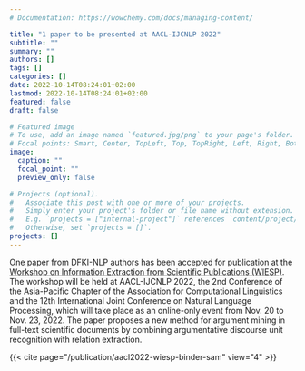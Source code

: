 ```yaml
---
# Documentation: https://wowchemy.com/docs/managing-content/

title: "1 paper to be presented at AACL-IJCNLP 2022"
subtitle: ""
summary: ""
authors: []
tags: []
categories: []
date: 2022-10-14T08:24:01+02:00
lastmod: 2022-10-14T08:24:01+02:00
featured: false
draft: false

# Featured image
# To use, add an image named `featured.jpg/png` to your page's folder.
# Focal points: Smart, Center, TopLeft, Top, TopRight, Left, Right, BottomLeft, Bottom, BottomRight.
image:
  caption: ""
  focal_point: ""
  preview_only: false

# Projects (optional).
#   Associate this post with one or more of your projects.
#   Simply enter your project's folder or file name without extension.
#   E.g. `projects = ["internal-project"]` references `content/project/deep-learning/index.md`.
#   Otherwise, set `projects = []`.
projects: []
---
```


One paper from DFKI-NLP authors has been accepted for publication at the [Workshop on Information Extraction from Scientific Publications (WIESP)](https://ui.adsabs.harvard.edu/WIESP/). The workshop will be held at AACL-IJCNLP 2022, the 2nd Conference of the Asia-Pacific Chapter of the Association for Computational Linguistics and the 12th International Joint Conference on Natural Language Processing, which will take place as an online-only event from Nov. 20 to Nov. 23, 2022. The paper proposes a new method for argument mining in full-text scientific documents by combining argumentative discourse unit recognition with relation extraction. 


{{< cite page="/publication/aacl2022-wiesp-binder-sam" view="4" >}}
